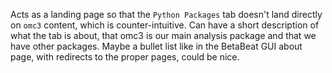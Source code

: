 Acts as a landing page so that the `Python Packages` tab doesn't land directly on `omc3` content, which is counter-intuitive.
Can have a short description of what the tab is about, that omc3 is our main analysis package and that we have other packages.
Maybe a bullet list like in the BetaBeat GUI about page, with redirects to the proper pages, could be nice.
